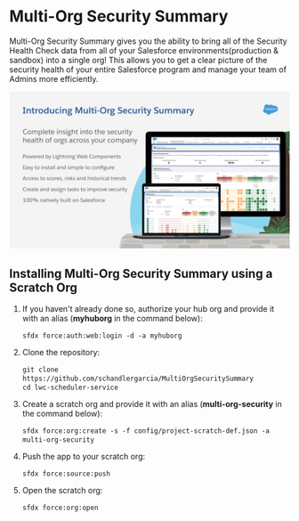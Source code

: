 # Multi-Org Security Summary

Multi-Org Security Summary gives you the ability to bring all of the Security Health Check data from all of your Salesforce environments(production & sandbox) into a single org! This allows you to get a clear picture of the security health of your entire Salesforce program and manage your team of Admins more efficiently.

<img src="screenshots/multi-org-security-summary.png" alt="Multi-Org Security Summary"/>

## Installing Multi-Org Security Summary using a Scratch Org

1. If you haven't already done so, authorize your hub org and provide it with an alias (**myhuborg** in the command below):

   ```
   sfdx force:auth:web:login -d -a myhuborg
   ```

1. Clone the repository:

   ```
   git clone https://github.com/schandlergarcia/MultiOrgSecuritySummary
   cd lwc-scheduler-service
   ```

1. Create a scratch org and provide it with an alias (**multi-org-security** in the command below):

   ```
   sfdx force:org:create -s -f config/project-scratch-def.json -a multi-org-security
   ```

1. Push the app to your scratch org:

   ```
   sfdx force:source:push
   ```

1. Open the scratch org:

   ```
   sfdx force:org:open
   ```
